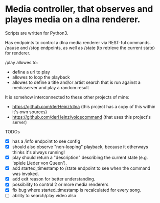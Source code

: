 # Media controller, that observes and playes media on a dlna renderer.

Scripts are written for Python3.

Has endpoints to control a dlna media renderer via REST-ful commands.
/pause and /stop endpoints, as well as /state (to retrieve the current state) for renderer.

/play allowes to:
- define a url to play
- allowes to loop the playback
- allowes to define a title and/or artist search that is run against a mediaserver and play a random result

It is somehow interconnected to these other projects of mine:
- https://github.com/derHeinz/dlna (this project has a copy of this within it's own sources)
- https://github.com/derHeinz/voicecommand (that uses this project's server)

TODOs
- [X] has a /info endpoint to see config
- [X] should also observe "non-looping" playback, because it otherways thinks it's always running!
- [X] play should return a "description" describing the current state (e.g. 'spiele Lieder von Queen').
- [X] add started_timestamp to /state endpoint to see when the command was invoked.
- [X] add exit reason for better understanding.
- [x] possibility to control 2 or more media renderers.
- [X] fix bug where started_timestamp is recalculated for every song.
- [ ] ability to search/play video also
